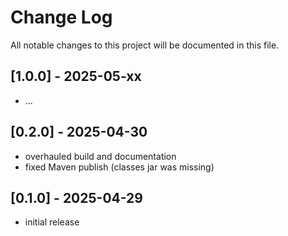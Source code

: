 # Change Log


All notable changes to this project will be documented in this file.



## [1.0.0] - 2025-05-xx

- ...



## [0.2.0] - 2025-04-30

- overhauled build and documentation
- fixed Maven publish (classes jar was missing)



## [0.1.0] - 2025-04-29

- initial release
